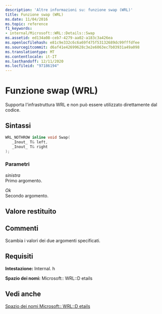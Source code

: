 ```yaml
---
description: 'Altre informazioni su: funzione swap (WRL)'
title: Funzione swap (WRL)
ms.date: 11/04/2016
ms.topic: reference
f1_keywords:
- internal/Microsoft::WRL::Details::Swap
ms.assetid: ed134a08-ceb7-4279-aa02-a183c3a426ea
ms.openlocfilehash: e81c9e332c6c6a69f475f53132689dc99fffdfee
ms.sourcegitcommit: d6af41e42699628c3e2e6063ec7b03931a49a098
ms.translationtype: MT
ms.contentlocale: it-IT
ms.lasthandoff: 12/11/2020
ms.locfileid: "97186194"
---
```

# <a name="swap-function-wrl"></a>Funzione swap (WRL)

Supporta l'infrastruttura WRL e non può essere utilizzato direttamente dal codice.

## <a name="syntax"></a>Sintassi

```cpp
WRL_NOTHROW inline void Swap(
   _Inout_ T& left,
   _Inout_ T& right
);
```

### <a name="parameters"></a>Parametri

*sinistra*<br/>
Primo argomento.

*Ok*<br/>
Secondo argomento.

## <a name="return-value"></a>Valore restituito

## <a name="remarks"></a>Commenti

Scambia i valori dei due argomenti specificati.

## <a name="requirements"></a>Requisiti

**Intestazione:** Internal. h

**Spazio dei nomi:** Microsoft:: WRL::D etails

## <a name="see-also"></a>Vedi anche

[Spazio dei nomi Microsoft:: WRL::D etails](microsoft-wrl-details-namespace.md)
